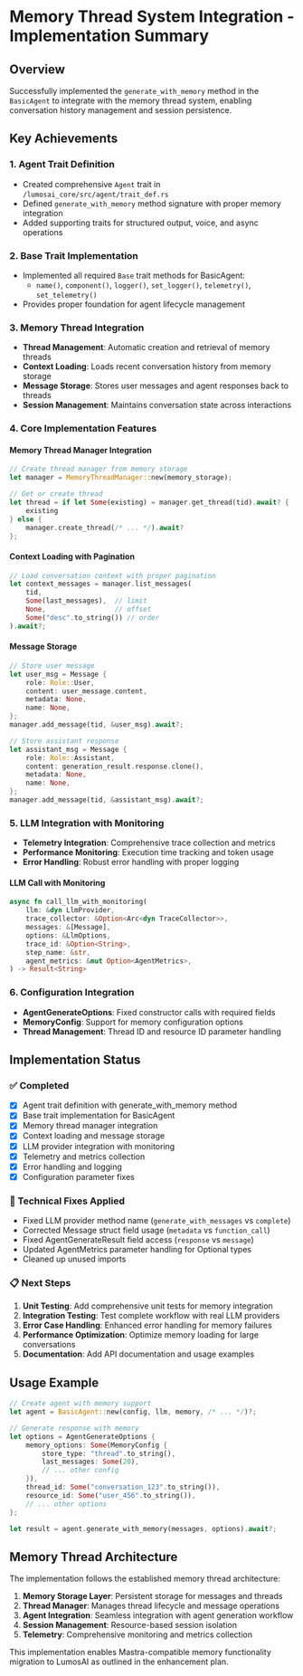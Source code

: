# Memory Thread System Integration - Implementation Summary

## Overview
Successfully implemented the `generate_with_memory` method in the `BasicAgent` to integrate with the memory thread system, enabling conversation history management and session persistence.

## Key Achievements

### 1. Agent Trait Definition
- Created comprehensive `Agent` trait in `/lumosai_core/src/agent/trait_def.rs`
- Defined `generate_with_memory` method signature with proper memory integration
- Added supporting traits for structured output, voice, and async operations

### 2. Base Trait Implementation
- Implemented all required `Base` trait methods for BasicAgent:
  - `name()`, `component()`, `logger()`, `set_logger()`, `telemetry()`, `set_telemetry()`
- Provides proper foundation for agent lifecycle management

### 3. Memory Thread Integration
- **Thread Management**: Automatic creation and retrieval of memory threads
- **Context Loading**: Loads recent conversation history from memory storage
- **Message Storage**: Stores user messages and agent responses back to threads
- **Session Management**: Maintains conversation state across interactions

### 4. Core Implementation Features

#### Memory Thread Manager Integration
```rust
// Create thread manager from memory storage
let manager = MemoryThreadManager::new(memory_storage);

// Get or create thread
let thread = if let Some(existing) = manager.get_thread(tid).await? {
    existing
} else {
    manager.create_thread(/* ... */).await?
};
```

#### Context Loading with Pagination
```rust
// Load conversation context with proper pagination
let context_messages = manager.list_messages(
    tid,
    Some(last_messages),  // limit
    None,                 // offset
    Some("desc".to_string()) // order
).await?;
```

#### Message Storage
```rust
// Store user message
let user_msg = Message {
    role: Role::User,
    content: user_message.content,
    metadata: None,
    name: None,
};
manager.add_message(tid, &user_msg).await?;

// Store assistant response
let assistant_msg = Message {
    role: Role::Assistant,
    content: generation_result.response.clone(),
    metadata: None,
    name: None,
};
manager.add_message(tid, &assistant_msg).await?;
```

### 5. LLM Integration with Monitoring
- **Telemetry Integration**: Comprehensive trace collection and metrics
- **Performance Monitoring**: Execution time tracking and token usage
- **Error Handling**: Robust error handling with proper logging

#### LLM Call with Monitoring
```rust
async fn call_llm_with_monitoring(
    llm: &dyn LlmProvider,
    trace_collector: &Option<Arc<dyn TraceCollector>>,
    messages: &[Message],
    options: &LlmOptions,
    trace_id: &Option<String>,
    step_name: &str,
    agent_metrics: &mut Option<AgentMetrics>,
) -> Result<String>
```

### 6. Configuration Integration
- **AgentGenerateOptions**: Fixed constructor calls with required fields
- **MemoryConfig**: Support for memory configuration options
- **Thread Management**: Thread ID and resource ID parameter handling

## Implementation Status

### ✅ Completed
- [x] Agent trait definition with generate_with_memory method
- [x] Base trait implementation for BasicAgent
- [x] Memory thread manager integration
- [x] Context loading and message storage
- [x] LLM provider integration with monitoring
- [x] Telemetry and metrics collection
- [x] Error handling and logging
- [x] Configuration parameter fixes

### 🔧 Technical Fixes Applied
- Fixed LLM provider method name (`generate_with_messages` vs `complete`)
- Corrected Message struct field usage (`metadata` vs `function_call`)
- Fixed AgentGenerateResult field access (`response` vs `message`)
- Updated AgentMetrics parameter handling for Optional types
- Cleaned up unused imports

### 📋 Next Steps
1. **Unit Testing**: Add comprehensive unit tests for memory integration
2. **Integration Testing**: Test complete workflow with real LLM providers
3. **Error Case Handling**: Enhanced error handling for memory failures
4. **Performance Optimization**: Optimize memory loading for large conversations
5. **Documentation**: Add API documentation and usage examples

## Usage Example

```rust
// Create agent with memory support
let agent = BasicAgent::new(config, llm, memory, /* ... */)?;

// Generate response with memory
let options = AgentGenerateOptions {
    memory_options: Some(MemoryConfig {
        store_type: "thread".to_string(),
        last_messages: Some(20),
        // ... other config
    }),
    thread_id: Some("conversation_123".to_string()),
    resource_id: Some("user_456".to_string()),
    // ... other options
};

let result = agent.generate_with_memory(messages, options).await?;
```

## Memory Thread Architecture

The implementation follows the established memory thread architecture:

1. **Memory Storage Layer**: Persistent storage for messages and threads
2. **Thread Manager**: Manages thread lifecycle and message operations  
3. **Agent Integration**: Seamless integration with agent generation workflow
4. **Session Management**: Resource-based session isolation
5. **Telemetry**: Comprehensive monitoring and metrics collection

This implementation enables Mastra-compatible memory functionality migration to LumosAI as outlined in the enhancement plan.
